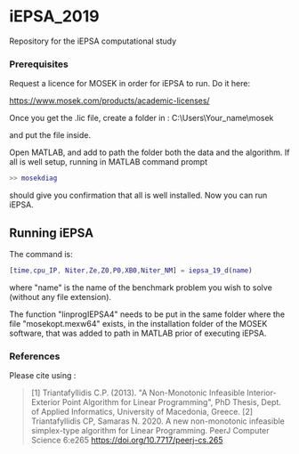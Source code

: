# iEPSA_2019
Repository for the iEPSA computational study

### Prerequisites
Request a licence for MOSEK in order for iEPSA to run. Do it here:

https://www.mosek.com/products/academic-licenses/

Once you get the .lic file, create a folder in :  C:\Users\Your_name\mosek

and put the file inside.

Open MATLAB, and add to path the folder both the data and the algorithm. 
If all is well setup, running in MATLAB command prompt

```Matlab
>> mosekdiag
```

should give you confirmation that all is well installed. Now you can run iEPSA.


## Running iEPSA

The command is:

```Matlab
[time,cpu_IP, Niter,Ze,Z0,P0,XB0,Niter_NM] = iepsa_19_d(name)
```

where "name" is the name of the benchmark problem you wish to solve (without any file extension).

The function "linprogIEPSA4" needs to be put in the same folder where the file "mosekopt.mexw64" exists, in the installation folder of the MOSEK software, that was added to path in MATLAB prior of executing iEPSA.

### References
Please cite using :

> [1] Triantafyllidis C.P. (2013). "A Non-Monotonic Infeasible Interior-Exterior Point Algorithm for Linear Programming", PhD Thesis, Dept. of Applied Informatics, University of Macedonia, Greece.
[2] Triantafyllidis CP, Samaras N. 2020. A new non-monotonic infeasible simplex-type algorithm for Linear Programming. PeerJ Computer Science 6:e265 https://doi.org/10.7717/peerj-cs.265
